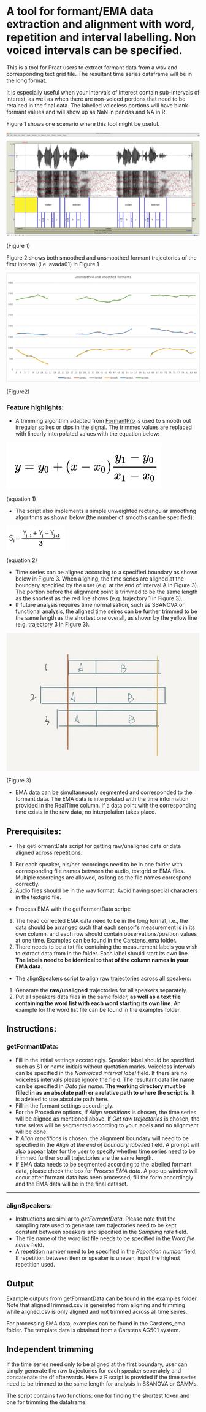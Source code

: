# A tool for formant/EMA data extraction and alignment with word, repetition  and interval labelling. Non voiced intervals can be specified.
This is a tool for Praat users to extract formant data from a wav and corresponding text grid file. The resultant time series dataframe will be in the long format.

It is especially useful when your intervals of interest contain sub-intervals of interest, as well as when there are non-voiced portions that need to be retained in the final data. The labelled voiceless portions will have blank formant values and will show up as NaN in pandas and NA in R. 

Figure 1 shows one scenario where this tool might be useful.

![Praat UI example](examples/example.png) 

(Figure 1)


Figure 2 shows both smoothed and unsmoothed formant trajectories of the first interval (i.e. avada01) in Figure 1

![smoothing](examples/formants.png)

(Figure2)

### Feature highlights:
- A trimming algorithm adapted from [FormantPro](http://www.homepages.ucl.ac.uk/~uclyyix/FormantPro/) is used to smooth out irregular spikes or dips in the signal. The trimmed values are replaced with linearly interpolated values with the equation below: 

![interpolation](examples/interpolation.png)

(equation 1)

- The script also implements a simple unweighted rectangular smoothing algorithms as shown below (the number of smooths can be specified):  

![Smoothing_equation](examples/smoothing.png)

(equation 2)

- Time series can be aligned according to a specified boundary as shown below in Figure 3. When aligning, the time series are aligned at the boundary specified by the user (e.g. at the end of interval A in Figure 3). The portion before the alignment point is trimmed to be the same length as the shortest as the red line shows (e.g. trajectory 1 in Figure 3).
- If future analysis requires time normalisation, such as SSANOVA or functional analysis, the aligned time seires can be further trimmed to be the same length as the shortest one overall, as shown by the yellow line (e.g. trajectory 3 in Figure 3).

![Praat UI example](examples/align_trim.JPG)

(Figure 3)

- EMA data can be simultaneously segmented and corresponded to the formant data. The EMA data is interpolated with the time information provided in the RealTime column. If a data point with the corresponding time exists in the raw data, no interpolation takes place.

## Prerequisites:
- The getFormantData script for getting raw/unaligned data or data aligned across repetitions:
 1. For each speaker, his/her recordings need to be in one folder with corresponding file names between the audio, textgrid or EMA files. Multiple recordings are allowed, as long as the file names correspond correctly.
 2. Audio files should be in the wav format. Avoid having special characters in the textgrid file.
- Process EMA with the getFormantData script:
 1. The head corrected EMA data need to be in the long format, i.e., the data should be arranged such that each sensor's measurement is in its own column, and each row should contain observations/position values at one time. Examples can be found in the Carstens_ema folder.
 2. There needs to be a txt file containing the measurement labels you wish to extract data from in the folder. Each label should start its own line. **The labels need to be identical to that of the column names in your EMA data.**
- The alignSpeakers script to align raw trajectories across all speakers:
 1. Genarate the **raw/unaligned** trajectories for all speakers separately.
 2. Put all speakers data files in the same folder, **as well as a text file containing the word list with each word starting its own line**. An example for the word list file can be found in the examples folder.
 
## Instructions:
### getFormantData:
- Fill in the initial settings accordingly. Speaker label should be specified such as S1 or name initials without quotation marks. Voiceless intervals can be specified in the *Nonvoiced interval label* field. If there are no voiceless intervals please ignore the field. The resultant data file name can be specified in *Data file name*. **The working directory must be filled in as an absolute path or a relative path to where the script is.** It is advised to use absolute path here.
- Fill in the formant settings accordingly.
- For the Procedure options, if *Align repetitions* is chosen, the time series will be aligned as mentioned above. If *Get raw trajectories* is chosen, the time seires will be segmented according to your labels and no alignment will be done.
- If *Align repetitions* is chosen, the alignment boundary will need to be specified in the *Align at the end of boundary labelled* field. A prompt will also appear later for the user to specify whether time series need to be trimmed further so all trajectories are the same length.
- If EMA data needs to be segmented according to the labelled formant data, please check the box for *Process EMA data*. A pop up window will occur after formant data has been processed, fill the form accordingly and the EMA data will be in the final dataset.

-----
### alignSpeakers:
- Instructions are similar to *getFormantData*. Please note that the sampling rate used to generate raw trajectories need to be kept constant between speakers and specified in the *Sampling rate* field.
- The file name of the word list file needs to be specified in the *Word file name* field.
- A repetition number need to be specified in the *Repetition number* field. If repetition between item or speaker is uneven, input the highest repetition used.

## Output

Example outputs from getFormantData can be found in the examples folder. Note that alignedTrimmed.csv is generated from aligning and trimming while aligned.csv is only aligned and not trimmed across all time seires.

For processing EMA data, examples can be found in the Carstens_ema folder. The template data is obtained from a Carstens AG501 system.


## Independent trimming
If the time series need only to be aligned at the first boundary, user can simply generate the raw trajectories for each speaker seperately and concatenate the df afterwards. Here a R script is provided if the time series need to be trimmed to the same length for analysis in SSANOVA or GAMMs. 

The script contains two functions: one for finding the shortest token and one for trimming the dataframe. 